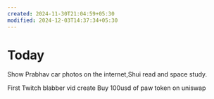```yaml
---
created: 2024-11-30T21:04:59+05:30
modified: 2024-12-03T14:37:34+05:30
---
```


# Today

Show Prabhav car photos on the internet,Shui read and space study.

First Twitch blabber vid create
Buy 100usd of paw token on uniswap
